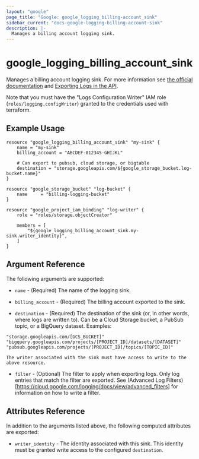```yaml
---
layout: "google"
page_title: "Google: google_logging_billing-account_sink"
sidebar_current: "docs-google-logging-billing-account-sink"
description: |-
  Manages a billing account logging sink.
---
```


# google\_logging\_billing\_account\_sink

Manages a billing account logging sink. For more information see
[the official documentation](https://cloud.google.com/logging/docs/) and
[Exporting Logs in the API](https://cloud.google.com/logging/docs/api/tasks/exporting-logs).

Note that you must have the "Logs Configuration Writer" IAM role (`roles/logging.configWriter`)
granted to the credentials used with terraform.

## Example Usage

```hcl
resource "google_logging_billing_account_sink" "my-sink" {
    name = "my-sink"
    billing_account = "ABCDEF-012345-GHIJKL"

    # Can export to pubsub, cloud storage, or bigtable
    destination = "storage.googleapis.com/${google_storage_bucket.log-bucket.name}"
}

resource "google_storage_bucket" "log-bucket" {
    name     = "billing-logging-bucket"
}

resource "google_project_iam_binding" "log-writer" {
    role = "roles/storage.objectCreator"

    members = [
        "${google_logging_billing_account_sink.my-sink.writer_identity}",
    ]
}
```

## Argument Reference

The following arguments are supported:

* `name` - (Required) The name of the logging sink.

* `billing_account` - (Required) The billing account exported to the sink.

* `destination` - (Required) The destination of the sink (or, in other words, where logs are written to). Can be a
    Cloud Storage bucket, a PubSub topic, or a BigQuery dataset. Examples:
```
"storage.googleapis.com/[GCS_BUCKET]"
"bigquery.googleapis.com/projects/[PROJECT_ID]/datasets/[DATASET]"
"pubsub.googleapis.com/projects/[PROJECT_ID]/topics/[TOPIC_ID]"
```
    The writer associated with the sink must have access to write to the above resource.

* `filter` - (Optional) The filter to apply when exporting logs. Only log entries that match the filter are exported.
    See (Advanced Log Filters)[https://cloud.google.com/logging/docs/view/advanced_filters] for information on how to
    write a filter.

## Attributes Reference

In addition to the arguments listed above, the following computed attributes are
exported:

* `writer_identity` - The identity associated with this sink. This identity must be granted write access to the
    configured `destination`.
